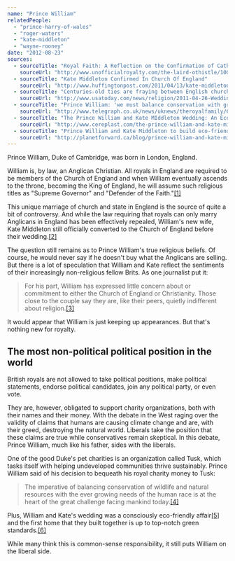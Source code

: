 ```yaml
---
name: "Prince William"
relatedPeople:
  - "prince-harry-of-wales"
  - "roger-waters"
  - "kate-middleton"
  - "wayne-rooney"
date: "2012-08-23"
sources:
  - sourceTitle: "Royal Faith: A Reflection on the Confirmation of Catherine Middleton"
    sourceUrl: "http://www.unofficialroyalty.com/the-laird-othistle/1004-royal-faith-a-reflection-on-the-confirmation-of-catherine-middleton"
  - sourceTitle: "Kate Middleton Confirmed In Church Of England"
    sourceUrl: "http://www.huffingtonpost.com/2011/04/13/kate-middleton-confirmed-church_n_848720.html"
  - sourceTitle: "Centuries-old ties are fraying between English church, state"
    sourceUrl: "http://www.usatoday.com/news/religion/2011-04-26-Wedding_England_church__25_ST_N.htm"
  - sourceTitle: "Prince William: 'we must balance conservation with growing needs of human race.'"
    sourceUrl: "http://www.telegraph.co.uk/news/uknews/theroyalfamily/6948578/Prince-William-we-must-balance-conservation-with-growing-needs-of-human-race.html"
  - sourceTitle: "The Prince William and Kate MIddleton Wedding: An Eco-Friendly Wedding or an Environmental Disaster?"
    sourceUrl: "http://www.cereplast.com/the-prince-william-and-kate-middleton-wedding-an-eco-friendly-wedding-or-an-environmental-disaster/"
  - sourceTitle: "Prince William and Kate Middleton to build eco-friendly 'starter home.'"
    sourceUrl: "http://planetforward.ca/blog/prince-william-and-kate-middleton-to-build-eco-friendly-starter-home/"
---
```


Prince William, Duke of Cambridge, was born in London, England.

William is, by law, an Anglican Christian. All royals in England are required to be members of the Church of England and when William eventually ascends to the throne, becoming the King of England, he will assume such religious titles as "Supreme Governor" and "Defender of the Faith."<a class="source-citation" href="#http://www.unofficialroyalty.com/the-laird-othistle/1004-royal-faith-a-reflection-on-the-confirmation-of-catherine-middleton" title="Royal Faith: A Reflection on the Confirmation of Catherine Middleton">[1]</a>

This unique marriage of church and state in England is the source of quite a bit of controversy. And while the law requiring that royals can only marry Anglicans in England has been effectively repealed, William's new wife, Kate Middleton still officially converted to the Church of England before their wedding.<a class="source-citation" href="#http://www.huffingtonpost.com/2011/04/13/kate-middleton-confirmed-church_n_848720.html" title="Kate Middleton Confirmed In Church Of England">[2]</a>

The question still remains as to Prince William's true religious beliefs. Of course, he would never say if he doesn't buy what the Anglicans are selling. But there is a lot of speculation that William and Kate reflect the sentiments of their increasingly non-religious fellow Brits. As one journalist put it:

>For his part, William has expressed little concern about or commitment to either the Church of England or Christianity. Those close to the couple say they are, like their peers, quietly indifferent about religion.<a class="source-citation" href="#http://www.usatoday.com/news/religion/2011-04-26-Wedding_England_church__25_ST_N.htm" title="Centuries-old ties are fraying between English church, state">[3]</a>

It would appear that William is just keeping up appearances. But that's nothing new for royalty.


## The most non-political political position in the world

British royals are not allowed to take political positions, make political statements, endorse political candidates, join any political party, or even vote.

They are, however, obligated to support charity organizations, both with their names and their money. With the debate in the West raging over the validity of claims that humans are causing climate change and are, with their greed, destroying the natural world. Liberals take the position that these claims are true while conservatives remain skeptical. In this debate, Prince William, much like his father, sides with the liberals.

One of the good Duke's pet charities is an organization called Tusk, which tasks itself with helping undeveloped communities thrive sustainably. Prince William said of his decision to bequeath his royal charity money to Tusk:

>The imperative of balancing conservation of wildlife and natural resources with the ever growing needs of the human race is at the heart of the great challenge facing mankind today.<a class="source-citation" href="#http://www.telegraph.co.uk/news/uknews/theroyalfamily/6948578/Prince-William-we-must-balance-conservation-with-growing-needs-of-human-race.html" title="Prince William: &apos;we must balance conservation with growing needs of human race.&apos;">[4]</a>

Plus, William and Kate's wedding was a consciously eco-friendly affair<a class="source-citation" href="#http://www.cereplast.com/the-prince-william-and-kate-middleton-wedding-an-eco-friendly-wedding-or-an-environmental-disaster/" title="The Prince William and Kate MIddleton Wedding: An Eco-Friendly Wedding or an Environmental Disaster?">[5]</a> and the first home that they built together is up to top-notch green standards.<a class="source-citation" href="#http://planetforward.ca/blog/prince-william-and-kate-middleton-to-build-eco-friendly-starter-home/" title="Prince William and Kate Middleton to build eco-friendly &apos;starter home.&apos;">[6]</a>

While many think this is common-sense responsibility, it still puts William on the liberal side.